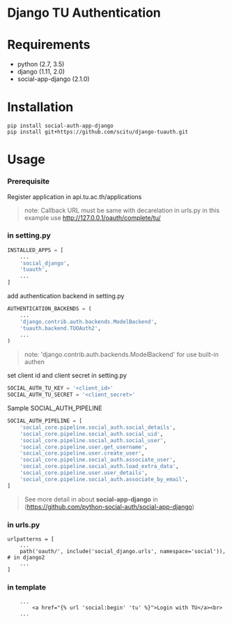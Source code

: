 Django TU Authentication
========================
    
Requirements
============
- python (2.7, 3.5)
- django (1.11, 2.0)
- social-app-django (2.1.0)

Installation
============
```
pip install social-auth-app-django
pip install git+https://github.com/scitu/django-tuauth.git
```

Usage
=====
### Prerequisite
Register application in api.tu.ac.th/applications
> note: Callback URL must be same with decarelation in urls.py
> in this example use http://127.0.0.1/oauth/complete/tu/

### in setting.py 
```python
INSTALLED_APPS = [
    ...
    'social_django',
    'tuauth',
    ...
]
```
add authentication backend in setting.py
```python
AUTHENTICATION_BACKENDS = (
    ...
    'django.contrib.auth.backends.ModelBackend',
    'tuauth.backend.TUOAuth2',
    ...
)
```
> note: 'django.contrib.auth.backends.ModelBackend' for use built-in authen

set client id and client secret in setting.py
```python
SOCIAL_AUTH_TU_KEY = '<client_id>'
SOCIAL_AUTH_TU_SECRET = '<client_secret>'
```

Sample SOCIAL_AUTH_PIPELINE
```python
SOCIAL_AUTH_PIPELINE = [ 
    'social_core.pipeline.social_auth.social_details',
    'social_core.pipeline.social_auth.social_uid',
    'social_core.pipeline.social_auth.social_user',
    'social_core.pipeline.user.get_username',
    'social_core.pipeline.user.create_user',
    'social_core.pipeline.social_auth.associate_user',
    'social_core.pipeline.social_auth.load_extra_data',
    'social_core.pipeline.user.user_details',
    'social_core.pipeline.social_auth.associate_by_email',
]
```
> See more detail in about **social-app-django** in (https://github.com/python-social-auth/social-app-django)

### in urls.py
```
urlpatterns = [
    ...
    path('oauth/', include('social_django.urls', namespace='social')), # in django2
    ...
]
```

### in template
```
    ...
        <a href="{% url 'social:begin' 'tu' %}">Login with TU</a><br>
    ...
```
